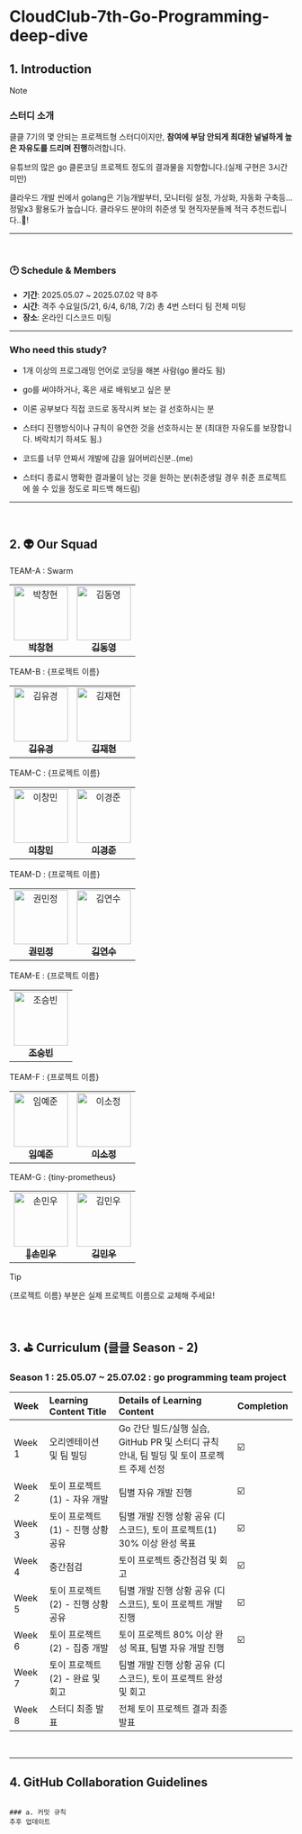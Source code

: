 # CloudClub-7th-Go-Programming-deep-dive

## 1. Introduction
> [!NOTE]
>
> ### 스터디 소개
> 클클 7기의 몇 안되는 프로젝트형 스터디이지만, **참여에 부담 안되게 최대한 널널하게 높은 자유도를 드리며 진행**하려합니다.
>
> 유튜브의 많은 go 클론코딩 프로젝트 정도의 결과물을 지향합니다.(실제 구현은 3시간 미만)
>
> 클라우드 개발 씬에서 golang은 기능개발부터, 모니터링 설정, 가상화, 자동화 구축등...  정말x3 활용도가 높습니다. 클라우드 분야의 취준생 및 현직자분들께 적극 추천드립니다..💙!

---
<br>

### 🕑 Schedule & Members
- **기간**: 2025.05.07 ~ 2025.07.02 약 8주
- **시간**: 격주 수요일(5/21, 6/4, 6/18, 7/2) 총 4번 스터디 팀 전체 미팅
- **장소**: 온라인 디스코드 미팅


---


### Who need this study?

- 1개 이상의 프로그래밍 언어로 코딩을 해본 사람(go 몰라도 됨)

- go를 써야하거나, 혹은 새로 배워보고 싶은 분

- 이론 공부보다 직접 코드로 동작시켜 보는 걸 선호하시는 분

- 스터디 진행방식이나 규칙이 유연한 것을 선호하시는 분 (최대한 자유도를 보장합니다. 벼락치기 하셔도 됨.)

- 코드를 너무 안짜서 개발에 감을 잃어버리신분..(me)

- 스터디 종료시 명확한 결과물이 남는 것을 원하는 분(취준생일 경우 취준 프로젝트에 쓸 수 있을 정도로 피드백 해드림) 


---
<br>

## 2. 👽 Our Squad



TEAM-A : Swarm
<table> <tr> <td align="center"> <a href="https://github.com/Kid-Chang"> <img src="https://github.com/Kid-Chang.png" width="96px;" alt="박창현"/><br /> <sub><b style="font-size:16px;">박창현</b></sub> </a> </td> <td align="center"> <a href="https://github.com/kwx4957"> <img src="https://github.com/kwx4957.png" width="96px;" alt="김동영"/><br /> <sub><b style="font-size:16px;">김동영</b></sub> </a> </td> </tr> </table>
TEAM-B : {프로젝트 이름}
<table> <tr> <td align="center"> <a href="https://github.com/Kim-Yukyung"> <img src="https://github.com/Kim-Yukyung.png" width="96px;" alt="김유경"/><br /> <sub><b style="font-size:16px;">김유경</b></sub> </a> </td> <td align="center"> <a href="https://github.com/kiku99"> <img src="https://github.com/kiku99.png" width="96px;" alt="김재현"/><br /> <sub><b style="font-size:16px;">김재현</b></sub> </a> </td> </tr> </table>
TEAM-C : {프로젝트 이름}
<table> <tr> <td align="center"> <a href="https://github.com/EeeasyCode"> <img src="https://github.com/EeeasyCode.png" width="96px;" alt="이창민"/><br /> <sub><b style="font-size:16px;">이창민</b></sub> </a> </td> <td align="center"> <a href="https://github.com/kyungjunleeme"> <img src="https://github.com/kyungjunleeme.png" width="96px;" alt="이경준"/><br /> <sub><b style="font-size:16px;">이경준</b></sub> </a> </td> </tr> </table>
TEAM-D : {프로젝트 이름}
<table> <tr> <td align="center"> <a href="https://github.com/mjttong"> <img src="https://github.com/mjttong.png" width="96px;" alt="권민정"/><br /> <sub><b style="font-size:16px;">권민정</b></sub> </a> </td> <td align="center"> <a href="https://github.com/juanxiu"> <img src="https://github.com/juanxiu.png" width="96px;" alt="김연수"/><br /> <sub><b style="font-size:16px;">김연수</b></sub> </a> </td> </tr> </table>
TEAM-E : {프로젝트 이름}
<table> <tr> <td align="center"> <a href="https://github.com/Hamburg-Whale"> <img src="https://github.com/Hamburg-Whale.png" width="96px;" alt="조승빈"/><br /> <sub><b style="font-size:16px;">조승빈</b></sub> </a> </td> </tr> </table>
TEAM-F : {프로젝트 이름}
<table> <tr> <td align="center"> <a href="https://github.com/dpwns523"> <img src="https://github.com/dpwns523.png" width="96px;" alt="임예준"/><br /> <sub><b style="font-size:16px;">임예준</b></sub> </a> </td> <td align="center"> <a href="https://github.com/xxoznge"> <img src="https://github.com/xxoznge.png" width="96px;" alt="이소정"/><br /> <sub><b style="font-size:16px;">이소정</b></sub> </a> </td> </tr> </table>
TEAM-G : {tiny-prometheus}
<table> <tr> <td align="center"> <a href="https://github.com/MarkSon-42"> <img src="https://github.com/MarkSon-42.png" width="96px;" alt="손민우"/><br /> <sub><b style="font-size:16px;">👑손민우</b></sub> </a> </td> <td align="center"> <a href="https://github.com/KimMinWoooo"> <img src="https://github.com/KimMinWoooo.png" width="96px;" alt="김민우"/><br /> <sub><b style="font-size:16px;">김민우</b></sub> </a> </td> </tr> </table>


> [!TIP]
> {프로젝트 이름} 부분은 실제 프로젝트 이름으로 교체해 주세요!


<br>

## 3. ⛳ Curriculum (클클 Season - 2)
### Season 1 : 25.05.07 ~ 25.07.02 : go programming team project

| Week   | Learning Content Title                    | Details of Learning Content                                                                 | Completion |
| :----- | :---------------------------------------- | :------------------------------------------------------------------------------------------ | :--------- |
| Week 1 | 오리엔테이션 및 팀 빌딩               | Go 간단 빌드/실행 실습, GitHub PR 및 스터디 규칙 안내, 팀 빌딩 및 토이 프로젝트 주제 선정 |          ☑️  |
| Week 2 | 토이 프로젝트 (1) - 자유 개발             | 팀별 자유 개발 진행                                                                         |  ☑️         |
| Week 3 | 토이 프로젝트 (1) - 진행 상황 공유        | 팀별 개발 진행 상황 공유 (디스코드), 토이 프로젝트(1) 30% 이상 완성 목표                     |     ☑️       |
| Week 4 |  중간점검         |  토이 프로젝트 중간점검 및 회고             |      ☑️      |
| Week 5 | 토이 프로젝트 (2) - 진행 상황 공유        | 팀별 개발 진행 상황 공유 (디스코드), 토이 프로젝트 개발 진행                               |      ☑️      |
| Week 6 | 토이 프로젝트 (2) - 집중 개발             | 토이 프로젝트 80% 이상 완성 목표, 팀별 자유 개발 진행                                      |      ☑️      |
| Week 7 | 토이 프로젝트 (2) - 완료 및 회고          | 팀별 개발 진행 상황 공유 (디스코드), 토이 프로젝트 완성 및 회고                            |            |
| Week 8 | 스터디 최종 발표                          | 전체 토이 프로젝트 결과 최종 발표                                                             |            |

<br>

---

## 4. GitHub Collaboration Guidelines

```

### a. 커밋 규칙
추후 업데이트
```
